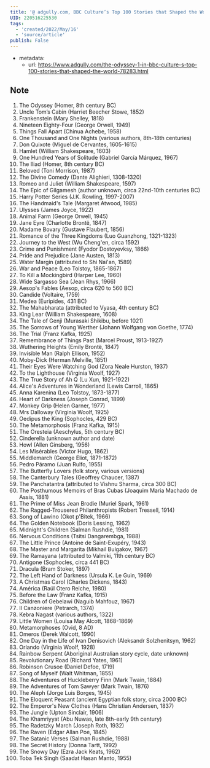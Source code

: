 ```yaml
---
title: '@ adgully.com, BBC Culture’s Top 100 Stories that Shaped the World'
UID: 220516225530
tags:
  - 'created/2022/May/16'
  - 'source/article'
publish: False
---
```

- metadata:
	- url: https://www.adgully.com/the-odyssey-1-in-bbc-culture-s-top-100-stories-that-shaped-the-world-78283.html
## Note
1.  The Odyssey (Homer, 8th century BC)
2.  Uncle Tom’s Cabin (Harriet Beecher Stowe, 1852)
3.  Frankenstein (Mary Shelley, 1818)
4.  Nineteen Eighty-Four (George Orwell, 1949)
5.  Things Fall Apart (Chinua Achebe, 1958)
6.  One Thousand and One Nights (various authors, 8th-18th centuries)
7.  Don Quixote (Miguel de Cervantes, 1605-1615)
8.  Hamlet (William Shakespeare, 1603)
9.  One Hundred Years of Solitude (Gabriel García Márquez, 1967)
10.  The Iliad (Homer, 8th century BC)
11.  Beloved (Toni Morrison, 1987)
12.  The Divine Comedy (Dante Alighieri, 1308-1320)
13.  Romeo and Juliet (William Shakespeare, 1597)
14.  The Epic of Gilgamesh (author unknown, circa 22nd-10th centuries BC)
15.  Harry Potter Series (J.K. Rowling, 1997-2007)
16.  The Handmaid's Tale (Margaret Atwood, 1985)
17.  Ulysses (James Joyce, 1922)
18.  Animal Farm (George Orwell, 1945)
19.  Jane Eyre (Charlotte Brontë, 1847)
20.  Madame Bovary (Gustave Flaubert, 1856)
21.  Romance of the Three Kingdoms (Luo Guanzhong, 1321-1323)
22.  Journey to the West (Wu Cheng'en, circa 1592)
23.  Crime and Punishment (Fyodor Dostoyevksy, 1866)
24.  Pride and Prejudice (Jane Austen, 1813)
25.  Water Margin (attributed to Shi Nai'an, 1589)
26.  War and Peace (Leo Tolstoy, 1865-1867)
27.  To Kill a Mockingbird (Harper Lee, 1960)
28.  Wide Sargasso Sea (Jean Rhys, 1966)
29.  Aesop's Fables (Aesop, circa 620 to 560 BC)
30.  Candide (Voltaire, 1759)
31.  Medea (Euripides, 431 BC)
32.  The Mahabharata (attributed to Vyasa, 4th century BC)
33.  King Lear (William Shakespeare, 1608)
34.  The Tale of Genji (Murasaki Shikibu, before 1021)
35.  The Sorrows of Young Werther (Johann Wolfgang von Goethe, 1774)
36.  The Trial (Franz Kafka, 1925)
37.  Remembrance of Things Past (Marcel Proust, 1913-1927)
38.  Wuthering Heights (Emily Brontë, 1847)
39.  Invisible Man (Ralph Ellison, 1952)
40.  Moby-Dick (Herman Melville, 1851)
41.  Their Eyes Were Watching God (Zora Neale Hurston, 1937)
42.  To the Lighthouse (Virginia Woolf, 1927)
43.  The True Story of Ah Q (Lu Xun, 1921-1922)
44.  Alice's Adventures in Wonderland (Lewis Carroll, 1865)
45.  Anna Karenina (Leo Tolstoy, 1873-1877)
46.  Heart of Darkness (Joseph Conrad, 1899)
47.  Monkey Grip (Helen Garner, 1977)
48.  Mrs Dalloway (Virginia Woolf, 1925)
49.  Oedipus the King (Sophocles, 429 BC)
50.  The Metamorphosis (Franz Kafka, 1915)
51.  The Oresteia (Aeschylus, 5th century BC)
52.  Cinderella (unknown author and date)
53.  Howl (Allen Ginsberg, 1956)
54.  Les Misérables (Victor Hugo, 1862)
55.  Middlemarch (George Eliot, 1871-1872)
56.  Pedro Páramo (Juan Rulfo, 1955)
57.  The Butterfly Lovers (folk story, various versions)
58.  The Canterbury Tales (Geoffrey Chaucer, 1387)
59.  The Panchatantra (attributed to Vishnu Sharma, circa 300 BC)
60.  The Posthumous Memoirs of Bras Cubas (Joaquim Maria Machado de Assis, 1881)
61.  The Prime of Miss Jean Brodie (Muriel Spark, 1961)
62.  The Ragged-Trousered Philanthropists (Robert Tressell, 1914)
63.  Song of Lawino (Okot p'Bitek, 1966)
64.  The Golden Notebook (Doris Lessing, 1962)
65.  Midnight's Children (Salman Rushdie, 1981)
66.  Nervous Conditions (Tsitsi Dangarembga, 1988)
67.  The Little Prince (Antoine de Saint-Exupéry, 1943)
68.  The Master and Margarita (Mikhail Bulgakov, 1967)
69.  The Ramayana (attributed to Valmiki, 11th century BC)
70.  Antigone (Sophocles, circa 441 BC)
71.  Dracula (Bram Stoker, 1897)
72.  The Left Hand of Darkness (Ursula K. Le Guin, 1969)
73.  A Christmas Carol (Charles Dickens, 1843)
74.  América (Raúl Otero Reiche, 1980)
75.  Before the Law (Franz Kafka, 1915)
76.  Children of Gebelawi (Naguib Mahfouz, 1967)
77.  Il Canzoniere (Petrarch, 1374)
78.  Kebra Nagast (various authors, 1322)
79.  Little Women (Louisa May Alcott, 1868-1869)
80.  Metamorphoses (Ovid, 8 AD)
81.  Omeros (Derek Walcott, 1990)
82.  One Day in the Life of Ivan Denisovich (Aleksandr Solzhenitsyn, 1962)
83.  Orlando (Virginia Woolf, 1928)
84.  Rainbow Serpent (Aboriginal Australian story cycle, date unknown)
85.  Revolutionary Road (Richard Yates, 1961)
86.  Robinson Crusoe (Daniel Defoe, 1719)
87.  Song of Myself (Walt Whitman, 1855)
88.  The Adventures of Huckleberry Finn (Mark Twain, 1884)
89.  The Adventures of Tom Sawyer (Mark Twain, 1876)
90.  The Aleph (Jorge Luis Borges, 1945)
91.  The Eloquent Peasant (ancient Egyptian folk story, circa 2000 BC)
92.  The Emperor's New Clothes (Hans Christian Andersen, 1837)
93.  The Jungle (Upton Sinclair, 1906)
94.  The Khamriyyat (Abu Nuwas, late 8th-early 9th century)
95.  The Radetzky March (Joseph Roth, 1932)
96.  The Raven (Edgar Allan Poe, 1845)
97.  The Satanic Verses (Salman Rushdie, 1988)
98.  The Secret History (Donna Tartt, 1992)
99.  The Snowy Day (Ezra Jack Keats, 1962)
100.  Toba Tek Singh (Saadat Hasan Manto, 1955)
